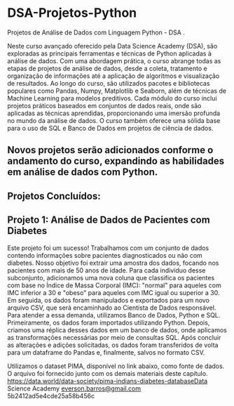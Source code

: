 # DSA-Projetos-Python
Projetos de Análise de Dados com Linguagem Python - DSA .

Neste curso avançado oferecido pela Data Science Academy (DSA), são exploradas as principais ferramentas e técnicas de Python aplicadas à análise de dados. Com uma abordagem prática, o curso abrange todas as etapas de projetos de análise de dados, desde a coleta, tratamento e organização de informações até a aplicação de algoritmos e visualização de resultados. Ao longo do curso, são utilizados pacotes e bibliotecas populares como Pandas, Numpy, Matplotlib e Seaborn, além de técnicas de Machine Learning para modelos preditivos.
Cada módulo do curso inclui projetos práticos baseados em conjuntos de dados reais, onde são aplicadas as técnicas aprendidas, proporcionando uma imersão profunda no mundo da análise de dados. O curso também oferece uma sólida base para o uso de SQL e Banco de Dados em projetos de ciência de dados.

## Novos projetos serão adicionados conforme o andamento do curso, expandindo as habilidades em análise de dados com Python.


## Projetos Concluídos:

## Projeto 1: Análise de Dados de Pacientes com Diabetes
Este projeto foi um sucesso! Trabalhamos com um conjunto de dados contendo informações sobre pacientes diagnosticados ou não com diabetes. Nosso objetivo foi extrair uma amostra dos dados, focando nos pacientes com mais de 50 anos de idade. Para cada indivíduo desse subconjunto, adicionamos uma nova coluna que classifica os pacientes com base no Índice de Massa Corporal (IMC): "normal" para aqueles com IMC inferior a 30 e "obeso" para aqueles com IMC igual ou superior a 30. Em seguida, os dados foram manipulados e exportados para um novo arquivo CSV, que será encaminhado ao Cientista de Dados responsável.
Para atender a essa demanda, utilizamos Banco de Dados, Python e SQL. Primeiramente, os dados foram importados utilizando Python. Depois, criamos uma réplica desses dados em um banco de dados, onde aplicamos as transformações necessárias por meio de consultas SQL. Após concluir as alterações e adições solicitadas, os dados foram transferidos de volta para um dataframe do Pandas e, finalmente, salvos no formato CSV.

Utilizamos o dataset PIMA, disponível no link abaixo, como fonte de dados. O arquivo foi fornecido junto com os demais materiais deste capítulo.
https://data.world/data-society/pima-indians-diabetes-databaseData Science Academy everson.barros@gmail.com 5b2412ad5e4cde25a58b456c 

